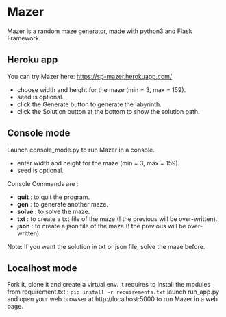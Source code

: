 # Mazer  
Mazer is a random maze generator, made with python3 and Flask Framework.

## Heroku app
You can try Mazer here: https://sp-mazer.herokuapp.com/

- choose width and height for the maze (min = 3, max = 159).
- seed is optional.
- click the Generate button to generate the labyrinth.
- click the Solution button at the bottom to show the solution path.

## Console mode
Launch console_mode.py to run Mazer in a console.

- enter width and height for the maze (min = 3, max = 159).
- seed is optional.

Console Commands are :
- **quit** : to quit the program.
- **gen** : to generate another maze.
- **solve** : to solve the maze.
- **txt** : to create a txt file of the maze (! the previous will be over-written).
- **json** : to create a json file of the maze (! the previous will be over-written).

Note: If you want the solution in txt or json file, solve the maze before.

## Localhost mode
Fork it, clone it and create a virtual env.
It requires to install the modules from requirement.txt : ```pip install -r requirements.txt```
launch run_app.py and open your web browser at http://localhost:5000 to run Mazer in a web page.
